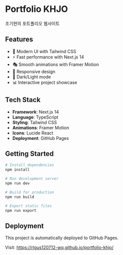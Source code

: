 # Portfolio KHJO

조기현의 포트폴리오 웹사이트

## Features

- 🎨 Modern UI with Tailwind CSS
- ⚡ Fast performance with Next.js 14
- 🎭 Smooth animations with Framer Motion
- 📱 Responsive design
- 🌙 Dark/Light mode
- 📊 Interactive project showcase

## Tech Stack

- **Framework**: Next.js 14
- **Language**: TypeScript
- **Styling**: Tailwind CSS
- **Animations**: Framer Motion
- **Icons**: Lucide React
- **Deployment**: GitHub Pages

## Getting Started

```bash
# Install dependencies
npm install

# Run development server
npm run dev

# Build for production
npm run build

# Export static files
npm run export
```

## Deployment

This project is automatically deployed to GitHub Pages.

Visit: https://rlgus120712-wq.github.io/portfolio-khjo/